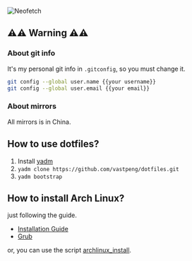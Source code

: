 ![Neofetch](https://cdn.jsdelivr.net/gh/tinyRatP/storage4images@master/uPic/Qdh313.png)


## ⚠️⚠️ Warning ⚠️⚠️

### About git info

It's my personal git info in `.gitconfig`, so you must change it.

```bash
git config --global user.name {{your username}}
git config --global user.email {{your email}}
```

### About mirrors

All mirrors is in China.

## How to use dotfiles?

1. Install [yadm](https://yadm.io/docs/install)
2. ```yadm clone https://github.com/vastpeng/dotfiles.git```
3. ```yadm bootstrap```

## How to install Arch Linux?

just following the guide.

* [Installation Guide](https://wiki.archlinux.org/index.php/installation_guide)
* [Grub](https://wiki.archlinux.org/index.php/GRUB)

or, you can use the script [archlinux_install](https://github.com/vastpeng/archlinux_install).
